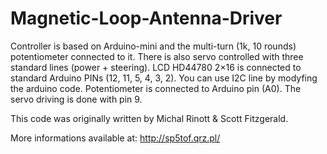 # Magnetic-Loop-Antenna-Driver
Controller is based on Arduino-mini and the multi-turn (1k, 10 rounds) potentiometer connected to it.  There is also servo controlled with three standard lines (power + steering).
LCD HD44780 2×16 is connected to standard Arduino PINs (12, 11, 5, 4, 3, 2). You can use I2C line by modyfing the arduino code. Potentiometer is connected to Arduino pin (A0).
The servo driving is done with pin 9.

This code was originally written by Michal Rinott & Scott Fitzgerald.

More informations available at: http://sp5tof.qrz.pl/
